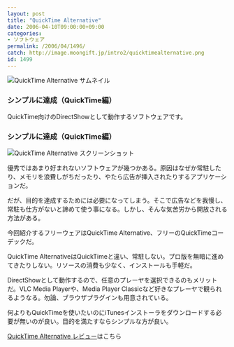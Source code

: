 ```yaml
---
layout: post
title: "QuickTime Alternative"
date: 2006-04-10T09:00:00+09:00
categories:
- ソフトウェア
permalink: /2006/04/1496/
catch: http://image.moongift.jp/intro2/quicktimealternative.png
id: 1499
---
```

 ![QuickTime Alternative サムネイル](http://image.moongift.jp/intro2/quicktimealternative.t.png "QuickTime Alternative サムネイル")
  

### シンプルに達成（QuickTime編）
  
QuickTime向けのDirectShowとして動作するソフトウェアです。  
<!--more-->  

### シンプルに達成（QuickTime編）
  

![QuickTime Alternative スクリーンショット](http://image.moongift.jp/intro2/quicktimealternative.png "QuickTime Alternative スクリーンショット")

  

優秀ではあまり好まれないソフトウェアが幾つかある。原因はなぜか常駐したり、メモリを浪費しがちだったり、やたら広告が挿入されたりするアプリケーションだ。

  

だが、目的を達成するためには必要になってしまう。そこで広告などを我慢し、常駐も仕方がないと諦めて使う事になる。しかし、そんな気苦労から開放される方法がある。

  

今回紹介するフリーウェアはQuickTime Alternative、フリーのQuickTimeコーデックだ。

  

QuickTime AlternativeはQuickTimeと違い、常駐しない。プロ版を無暗に進めてきたりしない。リソースの消費も少なく、インストールも手軽だ。

  

DirectShowとして動作するので、任意のプレーヤを選択できるのもメリットだ。VLC Media Playerや、Media Player Classicなど好きなプレーヤで観られるようなる。勿論、ブラウザプラグインも用意されている。

  

何よりもQuickTimeを使いたいのにiTunesインストーラをダウンロードする必要が無いのが良い。目的を満たすならシンプルな方が良い。

  

[QuickTime Alternative レビュー](http://oss.moongift.jp/review/i-1500.html)はこちら

